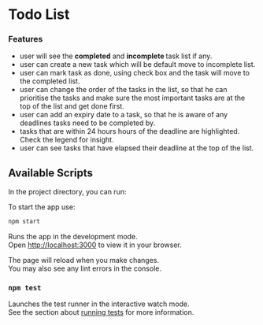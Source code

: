 # Todo List

### Features

- user will see the <b>completed</b> and <b>incomplete </b> task list if any.
- user can create a new task which will be default move to incomplete list.
- user can mark task as done, using check box and the task will move to the completed list.
- user can change the order of the tasks in the list, so that he can prioritise the tasks and make sure the most important tasks are at the top of the list and get done first.
- user can add an expiry date to a task, so that he is aware of any deadlines tasks need to be completed by.
- tasks that are within 24 hours hours of the deadline are highlighted. Check the legend for insight.
- user can see tasks that have elapsed their deadline at the top of the list.

## Available Scripts

In the project directory, you can run:

To start the app use:

```bash
npm start
```

Runs the app in the development mode.\
Open [http://localhost:3000](http://localhost:3000) to view it in your browser.

The page will reload when you make changes.\
You may also see any lint errors in the console.

### `npm test`

Launches the test runner in the interactive watch mode.\
See the section about [running tests](https://facebook.github.io/create-react-app/docs/running-tests) for more information.
